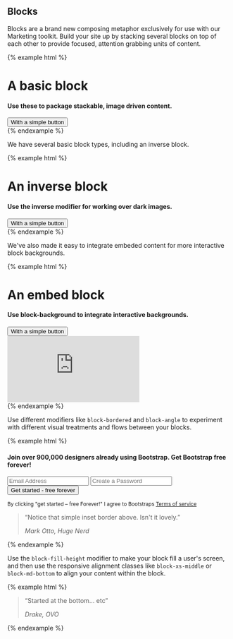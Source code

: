 ## Blocks

Blocks are a brand new composing metaphor exclusively for use with our Marketing toolkit. Build your site up by stacking several blocks on top of each other to provide focused, attention grabbing units of content.

{% example html %}
<div class="block text-center">
  <h1 class="block-title">A basic block</h1>
  <h4 class="text-muted">Use these to package stackable, image driven content.</h4>
  <button class="btn btn-primary m-t">With a simple button</button>
</div>
{% endexample %}

We have several basic block types, including an inverse block.

{% example html %}
<div class="block block-inverse text-center">
  <h1 class="block-title">An inverse block</h1>
  <h4 class="text-muted">Use the inverse modifier for working over dark images.</h4>
  <button class="btn btn-primary m-t">With a simple button</button>
</div>
{% endexample %}

We've also made it easy to integrate embeded content for more interactive block backgrounds.

{% example html %}
<div class="block block-inverse text-center">
  <div class="block-foreground">
    <h1 class="block-title">An embed block</h1>
    <h4 class="text-muted">Use block-background to integrate interactive backgrounds.</h4>
    <button class="btn btn-default btn-outline m-t">With a simple button</button>
  </div>
  <div class="block-background">
    <iframe frameBorder="0" src="https://a.tiles.mapbox.com/v4/jacobthornton.6681fb42/attribution.html?access_token=pk.eyJ1IjoiamFjb2J0aG9ybnRvbiIsImEiOiJlMGRmZmJlNDZkNDhlN2EzMTQ0YWFiNjhlN2RiZWY1ZCJ9.hO-UNIIplnebJYkya-8TEQ"></iframe>
  </div>
</div>
{% endexample %}

Use different modifiers like `block-bordered` and `block-angle` to experiment with different visual treatments and flows between your blocks.

{% example html %}
<div class="block text-center">
  <div class="container-fluid">
    <h4 class="m-b-md">
      Join over 900,000 designers already using Bootstrap. Get Bootstrap <strong>free</strong> forever!
    </h4>
    <form class="form-inline">
      <input class="form-control m-b" placeholder="Email Address">
      <input class="form-control m-b" type="password" placeholder="Create a Password">
      <button class="btn btn-primary m-b">Get started - free forever</button>
    </form>
    <small class="text-muted">
      By clicking "get started – free Forever!" I agree to Bootstraps
      <a href="#">Terms of service</a>
    </small>
  </div>
</div>
<div class="block block-bordered text-center">
  <div class="container-fluid">
   <blockquote class="pull-quote">
      <p>
        “Notice that simple inset border above. Isn't it lovely.”
      </p>
      <cite>Mark Otto, Huge Nerd</cite>
    </blockquote>
  </div>
</div>
{% endexample %}

Use the `block-fill-height` modifier to make your block fill a user's screen, and then use the responsive alignment classes like `block-xs-middle` or `block-md-bottom` to align your content within the block.

{% example html %}
<div class="block block-fill-height text-center">
  <div class="block-xs-bottom">
    <div class="container-fluid">
     <blockquote class="pull-quote">
        <p>
          “Started at the bottom… etc”
        </p>
        <cite>Drake, OVO</cite>
      </blockquote>
    </div>
  </div>
</div>
{% endexample %}
